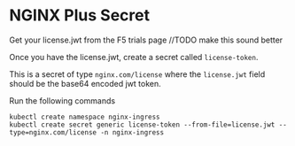 # NGINX Plus Secret

Get your license.jwt from the F5 trials page //TODO make this sound better

Once you have the license.jwt, create a secret called `license-token`.

This is a secret of type `nginx.com/license` where the `license.jwt` field should be the base64 encoded jwt token.

Run the following commands

```shell
kubectl create namespace nginx-ingress
kubectl create secret generic license-token --from-file=license.jwt --type=nginx.com/license -n nginx-ingress
```
